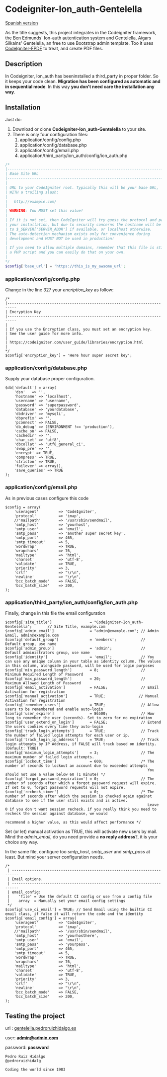 # Codeigniter-Ion_auth-Gentelella
[Spanish version](https://github.com/PedroRuiz/Codeigniter-Ion-Auth-Gentelella/blob/upload/README.es.md)

As the title suggests, this project integrates in the Codeigniter framework, the Ben Edmunds' Ion-auth autentication system and Gentelella, Aigars Silkalns' Gentelella, an free to use Bootstrap admin template. Too it uses [CodeIgniter-FPDF](https://github.com/PedroRuiz/CodeIgniter-FPDF) to treat, and create PDF files.
## Description
In Codeigniter, Ion_auth has beeninstalled a third_party in proper folder. So it keeps your code clean. **Migration has been configured as automatic and in sequential mode**. In this way **you don't need care the installation any way**.

## Installation
Just do:

1. Download or clone **Codeigniter-Ion_auth-Gentelella** to your site.
2. There is only four configuration files:
    1. application/config/config.php
    2. application/config/database.php
    2. application/config/email.php
    4. application/third_party/ion_auth/config/ion_auth.php

```php
/*
|--------------------------------------------------------------------------
| Base Site URL
|--------------------------------------------------------------------------
|
| URL to your CodeIgniter root. Typically this will be your base URL,
| WITH a trailing slash:
|
|	http://example.com/
|
| WARNING: You MUST set this value!
|
| If it is not set, then CodeIgniter will try guess the protocol and path
| your installation, but due to security concerns the hostname will be set
| to $_SERVER['SERVER_ADDR'] if available, or localhost otherwise.
| The auto-detection mechanism exists only for convenience during
| development and MUST NOT be used in production!
|
| If you need to allow multiple domains, remember that this file is still
| a PHP script and you can easily do that on your own.
|
*/
$config['base_url'] = 'https://this_is_my_awsome_url';
```
### application/config/config.php

Change in the line 327 your _encription_key_ as follow:
```PHP5
/*
|--------------------------------------------------------------------------
| Encryption Key
|--------------------------------------------------------------------------
|
| If you use the Encryption class, you must set an encryption key.
| See the user guide for more info.
|
| https://codeigniter.com/user_guide/libraries/encryption.html
|
*/
$config['encryption_key'] = 'Here hour super secret key';
```
### application/config/database.php

Supply your database proper configuration.

```PHP5
$db['default'] = array(
	'dsn'	=> '',
	'hostname' => 'localhost',
	'username' => 'username',
	'password' => 'superpassword',
	'database' => 'yourdatabase',
	'dbdriver' => 'mysqli',
	'dbprefix' => '',
	'pconnect' => FALSE,
	'db_debug' => (ENVIRONMENT !== 'production'),
	'cache_on' => FALSE,
	'cachedir' => '',
	'char_set' => 'utf8',
	'dbcollat' => 'utf8_general_ci',
	'swap_pre' => '',
	'encrypt' => TRUE,
	'compress' => TRUE,
	'stricton' => TRUE,
	'failover' => array(),
	'save_queries' => TRUE
);
```
### application/config/email.php

As in previous cases configure this code  
```PHP5
$config = array(
	'useragent' 		=> 'CodeIgniter',
	'protocol' 			=> 'imap',
	//'mailpath'		=> '/usr/sbin/sendmail',
	'smtp_host' 		=> 'yourhost',
	'smtp_user' 		=> 'email',
	'smtp_pass' 		=> 'another super secret key',
	'smtp_port' 		=> 465,
	'smtp_timeout' 		=> 5,
	'wordwrap' 			=> TRUE,
	'wrapchars' 		=> 76,
	'mailtype' 			=> 'html',
	'charset' 			=> 'utf-8',
	'validate' 			=> TRUE,
	'priority' 			=> 3,
	'crlf' 				=> "\r\n",
	'newline' 			=> "\r\n",
	'bcc_batch_mode' 	=> FALSE,
	'bcc_batch_size' 	=> 200,
);
```
### application/third_party/ion_auth/config/ion_auth.php

Finally, change in this file the email configuration

```PHP5
$config['site_title']                 = "Codeigniter-Ion_auth-Gentelella";       // Site Title, example.com
$config['admin_email']                = "admin@example.com"; // Admin Email, admin@example.com
$config['default_group']              = 'members';           // Default group, use name
$config['admin_group']                = 'admin';             // Default administrators group, use name
$config['identity']                   = 'email';             // You can use any unique column in your table as identity column. The values in this column, alongside password, will be used for login purposes
$config['min_password_length']        = 8;                   // Minimum Required Length of Password
$config['max_password_length']        = 20;                  // Maximum Allowed Length of Password
$config['email_activation']           = FALSE;               // Email Activation for registration
$config['manual_activation']          = TRUE;               // Manual Activation for registration
$config['remember_users']             = TRUE;                // Allow users to be remembered and enable auto-login
$config['user_expire']                = 86500;               // How long to remember the user (seconds). Set to zero for no expiration
$config['user_extend_on_login']       = FALSE;               // Extend the users cookies every time they auto-login
$config['track_login_attempts']       = TRUE;                // Track the number of failed login attempts for each user or ip.
$config['track_login_ip_address']     = TRUE;                // Track login attempts by IP Address, if FALSE will track based on identity. (Default: TRUE)
$config['maximum_login_attempts']     = 3;                   // The maximum number of failed login attempts.
$config['lockout_time']               = 600;                 /* The number of seconds to lockout an account due to exceeded attempts
																You should not use a value below 60 (1 minute) */
$config['forgot_password_expiration'] = 0;                   // The number of seconds after which a forgot password request will expire. If set to 0, forgot password requests will not expire.
$config['recheck_timer']              = 0;                   /* The number of seconds after which the session is checked again against database to see if the user still exists and is active.
																Leave 0 if you don't want session recheck. if you really think you need to recheck the session against database, we would
																recommend a higher value, as this would affect performance */
```

Set (or let) manual activation as TRUE, this will activate new users by mail. Mind the _admin_email_, do you need provide a **no reply address**?, it is your choice any way.

In the same file, configure too _smtp_host_, _smtp_user_ and _smtp_pass_ at least. But mind your server configuration needs.

```PHP5
/*
 | -------------------------------------------------------------------------
 | Email options.
 | -------------------------------------------------------------------------
 | email_config:
 | 	  'file' = Use the default CI config or use from a config file
 | 	  array  = Manually set your email config settings
 */
$config['use_ci_email'] = TRUE; // Send Email using the builtin CI email class, if false it will return the code and the identity
$config['email_config'] = array(
    'useragent' 		=> 'CodeIgniter',
	'protocol' 			=> 'imap',
	//'mailpath'		=> '/usr/sbin/sendmail',
	'smtp_host' 		=> 'yourhosthere',
	'smtp_user' 		=> 'email',
	'smtp_pass' 		=> 'yourpass',
	'smtp_port' 		=> 465,
	'smtp_timeout' 		=> 5,
	'wordwrap' 			=> TRUE,
	'wrapchars' 		=> 76,
	'mailtype' 			=> 'html',
	'charset' 			=> 'utf-8',
	'validate' 			=> TRUE,
	'priority' 			=> 3,
	'crlf' 				=> "\r\n",
	'newline' 			=> "\r\n",
	'bcc_batch_mode' 	=> FALSE,
	'bcc_batch_size' 	=> 200,
);
```
## Testing the project
url : [gentelella.pedroruizhidalgo.es](https://genelella.pedroruizhidalgo.es)

user: **admin@admin.com**

password: **password**


```
Pedro Ruiz Hidalgo
@pedroruizhidalg

Coding the world since 1983

```
